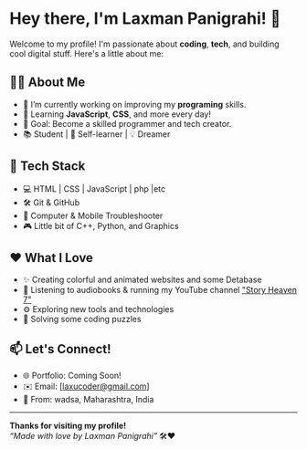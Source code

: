 # Hey there, I'm Laxman Panigrahi! 👋

Welcome to my profile! I'm passionate about **coding**, **tech**, and building cool digital stuff. Here's a little about me:

## 👨‍💻 About Me
- 🔭 I’m currently working on improving my **programing** skills.
- 🌱 Learning **JavaScript**, **CSS**, and more every day!
- 🎯 Goal: Become a skilled programmer and tech creator.
- 📚 Student | 🧠 Self-learner | 💡 Dreamer

## 🚀 Tech Stack
- 💻 HTML | CSS | JavaScript | php |etc
- 🛠️ Git & GitHub
- 📱 Computer & Mobile Troubleshooter
- 🎮 Little bit of C++, Python, and Graphics

## ❤️ What I Love
- ✨ Creating colorful and animated websites and some Detabase 
- 📖 Listening to audiobooks & running my YouTube channel ["Story Heaven 7"](https://youtube.com/@story_heaven_7?si=wd6K16LdRpYzpufe)
- ⚙️ Exploring new tools and technologies
- 🧩 Solving some coding puzzles

## 📫 Let's Connect!
- 🌐 Portfolio: Coming Soon!
- ✉️ Email: [laxucoder@gmail.com]
- 📍 From: wadsa, Maharashtra, India

---

**Thanks for visiting my profile!**  
_“Made with love by Laxman Panigrahi”_ 🛠️❤️
